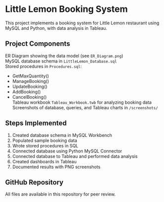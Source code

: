 # Little Lemon Booking System

This project implements a booking system for Little Lemon restaurant using MySQL and Python, with data analysis in Tableau.

## Project Components

ER Diagram showing the data model (see `ER_Diagram.png`)  
MySQL database schema in `LittleLemon_Database.sql`  
Stored procedures in `Procedures.sql`:  
- GetMaxQuantity()
- ManageBooking()
- UpdateBooking()
- AddBooking()
- CancelBooking()  
Tableau workbook `Tableau_Workbook.twb` for analyzing booking data  
Screenshots of database, queries, and Tableau charts in `/screenshots/`

## Steps Implemented

1. Created database schema in MySQL Workbench
2. Populated sample booking data
3. Wrote stored procedures in SQL
4. Connected database using Python MySQL Connector
5. Connected database to Tableau and performed data analysis
6. Created dashboards in Tableau
7. Documented results with PNG screenshots

## GitHub Repository

All files are available in this repository for peer review.

